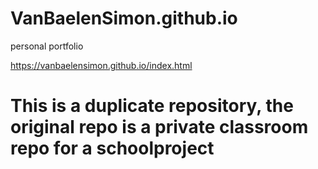 # VanBaelenSimon.github.io
personal portfolio

https://vanbaelensimon.github.io/index.html

# This is a duplicate repository, the original repo is a private classroom repo for a schoolproject

